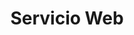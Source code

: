 ---
title: "Servicio Web"
description: "Servicios especificos que no necesitas visualización, como por ejemplo una conexión de datos."
price: 1000
maintenance: 100
image: "/img/hero/ben-kolde-bs2Ba7t69mM-unsplash.jpg"
characteristics: "Aplicación nativa con soporte Android/iOS."
tags: ["móvil", "app", "nativa"]
serviceType: "app_mobile"
complexityLevel: "alta"
created: 2025-01-12T00:50:01.463Z
updated: 2025-01-12T00:50:01.463Z
active: false
---